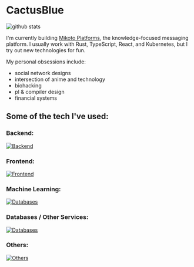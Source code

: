 # CactusBlue

![github stats](https://github-readme-stats.vercel.app/api?username=thecactusblue&theme=radical)

I'm currently building [Mikoto Platforms](https://github.com/mikotoIO/mikoto), the knowledge-focused messaging platform. I usually work with Rust, TypeScript, React, and Kubernetes, but I try out new technologies for fun.

My personal obsessions include:

- social network designs
- intersection of anime and technology
- biohacking
- pl & compiler design
- financial systems

## Some of the tech I've used:

### Backend:
[![Backend](https://skillicons.dev/icons?i=rust,elixir,go,bun,clojure,cs)](https://skillicons.dev)
### Frontend:
[![Frontend](https://skillicons.dev/icons?i=ts,react,vue,next,rxjs,graphql)](https://skillicons.dev)
### Machine Learning:
[![Databases](https://skillicons.dev/icons?i=python,pytorch,opencv,tensorflow)](https://skillicons.dev)
### Databases / Other Services:
[![Databases](https://skillicons.dev/icons?i=postgresql,redis,mongodb,rabbitmq,cassandra,elasticsearch)](https://skillicons.dev)
### Others:
[![Others](https://skillicons.dev/icons?i=unity,haskell,wasm,k8s,gcp,solidity)](https://skillicons.dev)

<!--
**TheCactusBlue/TheCactusBlue** is a ✨ _special_ ✨ repository because its `README.md` (this file) appears on your GitHub profile.

Here are some ideas to get you started:

- 🔭 I’m currently working on ...
- 🌱 I’m currently learning ...
- 👯 I’m looking to collaborate on ...
- 🤔 I’m looking for help with ...
- 💬 Ask me about ...
- 📫 How to reach me: ...
- 😄 Pronouns: ...
- ⚡ Fun fact: ...
-->
